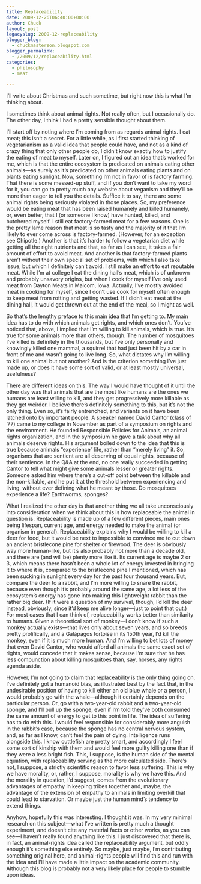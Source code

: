 ```yaml
---
title: Replaceability
date: 2009-12-26T06:40:00+00:00
author: Chuck
layout: post
legacyslug: 2009-12-replaceability
blogger_blog:
  - chuckmasterson.blogspot.com
blogger_permalink:
  - /2009/12/replaceability.html
categories:
  - philosophy
  - meat

---
```


I’ll write about Christmas and such sometime, but right now this is what I’m
thinking about.

I sometimes think about animal rights. Not really often, but I occasionally do.
The other day, I think I had a pretty sensible thought about them.

I’ll start off by noting where I’m coming from as regards animal rights. I eat
meat; this isn’t a secret. For a little while, as I first started thinking of
vegetarianism as a valid idea that people could have, and not as a kind of
crazy thing that only other people do, I didn’t know exactly how to justify the
eating of meat to myself. Later on, I figured out an idea that’s worked for me,
which is that the entire ecosystem is predicated on animals eating other
animals—as surely as it’s predicated on other animals eating plants and on
plants eating sunlight. Now, something I’m not in favor of is factory farming.
That there is some messed-up stuff, and if you don’t want to take my word for
it, you can go to pretty much any website about veganism and they’ll be more
than eager to tell you the details. Suffice it to say, there are some animal
rights being seriously violated in those places. So, my preference would be
eating meat that has been raised humanely and killed humanely, or, even better,
that I (or someone I know) have hunted, killed, and butchered myself. I still
eat factory-farmed meat for a few reasons. One is the pretty lame reason that
meat is so tasty and the majority of it that I’m likely to ever come across is
factory-farmed. (However, for an exception see Chipotle.) Another is that it’s
harder to follow a vegetarian diet while getting all the right nutrients and
that, as far as I can see, it takes a fair amount of effort to avoid meat. And
another is that factory-farmed plants aren’t without their own special set of
problems, with which I also take issue, but which I definitely can’t avoid. I
still make an effort to eat reputable meat. While I’m at college I eat the
dining hall’s meat, which is of unknown and probably unsavory origins, but when
I cook for myself I’ve only used meat from Dayton Meats in Malcom, Iowa.
Actually, I’ve mostly avoided meat in cooking for myself, since I don’t use
cook for myself often enough to keep meat from rotting and getting wasted. If I
didn’t eat meat at the dining hall, it would get thrown out at the end of the
meal, so I might as well.

So that’s the lengthy preface to this main idea that I’m getting to. My main
idea has to do with which animals get rights, and which ones don’t. You’ve
noticed that, above, I implied that I’m willing to kill animals, which is true.
It’s true for some animals more than others, though. The number of mosquitoes
I’ve killed is definitely in the thousands, but I’ve only personally and
knowingly killed one mammal, a squirrel that had just been hit by a car in
front of me and wasn’t going to live long. So, what dictates why I’m willing to
kill one animal but not another? And is the criterion something I’ve just made
up, or does it have some sort of valid, or at least mostly universal,
usefulness?

There are different ideas on this. The way I would have thought of it until the
other day was that animals that are the most like humans are the ones we humans
are least willing to kill, and they get progressively more killable as they get
weirder. I believe there’s definitely something to this, but it’s not the only
thing. Even so, it’s fairly entrenched, and variants on it have been latched
onto by important people. A speaker named David Cantor (class of ’77) came to
my college in November as part of a symposium on rights and the environment. He
founded Responsible Policies for Animals, an animal rights organization, and in
the symposium he gave a talk about why all animals deserve rights. His argument
boiled down to the idea that this is true because animals “experience” life,
rather than “merely living” it. So, organisms that are sentient are all
deserving of equal rights, because of their sentience. In the Q&A at the end,
no one really succeeded in getting Cantor to tell what might give some animals
lesser or greater rights. Someone asked him where there’s a cut-off point
between the killable and the non-killable, and he put it at the threshold
between experiencing and living, without ever defining what he meant by those.
Do mosquitoes experience a life? Earthworms, sponges?

What I realized the other day is that another thing we all take unconsciously
into consideration when we think about this is how replaceable the animal in
question is. Replaceability is made up of a few different pieces, main ones
being lifespan, current age, and energy needed to make the animal (or organism
in general). Replaceability explains why I would be willing to kill a deer for
food, but it would be next to impossible to convince me to cut down an ancient
bristlecone pine for shelter or firewood. The deer is obviously way more
human-like, but it’s also probably not more than a decade old, and there are
(and will be) plenty more like it. Its current age is maybe 2 or 3, which means
there hasn’t been a whole lot of energy invested in bringing it to where it is,
compared to the bristlecone pine I mentioned, which has been sucking in
sunlight every day for the past four thousand years. But, compare the deer to a
rabbit, and I’m more willing to snare the rabbit, because even though it’s
probably around the same age, a lot less of the ecosystem’s energy has gone
into making this lightweight rabbit than the rather big deer. (If it were a
question of my survival, though, I’d kill the deer instead, obviously, since
it’d keep me alive longer—just to point that out.) For most cases that I can
think of, replaceability works better than similarity to humans. Given a
theoretical sort of monkey—I don’t know if such a monkey actually exists—that
lives only about seven years, and so breeds pretty prolifically, and a
Galápagos tortoise in its 150th year, I’d kill the monkey, even if it is much
more human. And I’m willing to bet lots of money that even David Cantor, who
would afford all animals the same exact set of rights, would concede that it
makes sense, because I’m sure that he has less compunction about killing
mosquitoes than, say, horses, any rights agenda aside.

However, I’m not going to claim that replaceability is the only thing going on.
I’ve definitely got a humanoid bias, as illustrated best by the fact that, in
the undesirable position of having to kill either an old blue whale or a
person, I would probably go with the whale—although it certainly depends on the
particular person. Or, go with a two-year-old rabbit and a two-year-old sponge,
and I’ll pull up the sponge, even if I’m told they’ve both consumed the same
amount of energy to get to this point in life. The idea of suffering has to do
with this. I would feel responsible for considerably more anguish in the
rabbit’s case, because the sponge has no central nervous system, and, as far as
I know, can’t feel the pain of dying. Intelligence runs alongside this. I know
cuttlefish are pretty smart, and accordingly I feel some sort of kinship with
them and would feel more guilty killing one than if they were a less bright
fish. This, I suppose, is the human side of the mental equation, with
replaceability serving as the more calculated side. There’s not, I suppose, a
strictly scientific reason to favor less suffering. This is why we have
morality, or, rather, I suppose, morality is why we have this. And the morality
in question, I’d suggest, comes from the evolutionary advantages of empathy in
keeping tribes together and, maybe, the advantage of the extension of empathy
to animals in limiting overkill that could lead to starvation. Or maybe just
the human mind’s tendency to extend things.

Anyhow, hopefully this was interesting. I thought it was. In my very minimal
research on this subject—what I’ve written is pretty much a thought experiment,
and doesn’t cite any material facts or other works, as you can see—I haven’t
really found anything like this. I just discovered that there is, in fact, an
animal-rights idea called the replaceability argument, but oddly enough it’s
something else entirely. So maybe, just maybe, I’m contributing something
original here, and animal-rights people will find this and run with the idea
and I’ll have made a little impact on the academic community. Although this
blog is probably not a very likely place for people to stumble upon ideas.



